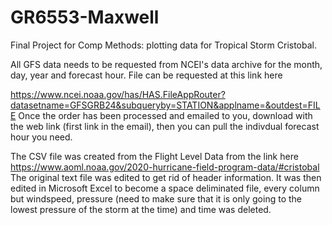 # GR6553-Maxwell
Final Project for Comp Methods: plotting data for Tropical Storm Cristobal.

All GFS data needs to be requested from NCEI's data archive for the month, day, year and forecast hour.
File can be requested at this link here

https://www.ncei.noaa.gov/has/HAS.FileAppRouter?datasetname=GFSGRB24&subqueryby=STATION&applname=&outdest=FILE
Once the order has been processed and emailed to you, download with the web link (first link in the email), then you can pull the indivdual forecast hour you need.

The CSV file was created from the Flight Level Data from the link here https://www.aoml.noaa.gov/2020-hurricane-field-program-data/#cristobal
The original text file was edited to get rid of header information. It was then edited in Microsoft Excel to become a space deliminated file, every column but windspeed, pressure (need to make sure that it is only going to the lowest pressure of the storm at the time) and time was deleted.
